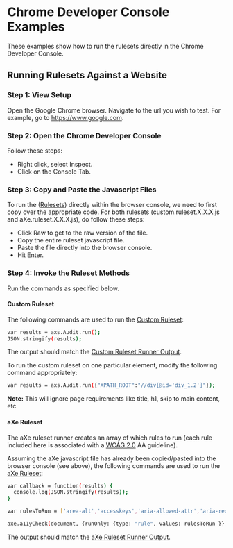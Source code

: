 # Chrome Developer Console Examples
These examples show how to run the rulesets directly in the Chrome Developer Console.

## Running Rulesets Against a Website

### Step 1: View Setup
Open the Google Chrome browser.  Navigate to the url you wish to test.  For example, go to https://www.google.com.

### Step 2: Open the Chrome Developer Console

Follow these steps:

<ul>
<li>Right click, select Inspect.</li>
<li>Click on the Console Tab.</li>
</ul>

### Step 3: Copy and Paste the Javascript Files 

To run the (<a href='../../rulesets'>Rulesets</a>) directly within the browser console, we need to first copy over the appropriate code. For both rulesets (custom.ruleset.X.X.X.js and aXe.ruleset.X.X.X.js), do follow these steps:

<ul>
<li>Click Raw to get to the raw version of the file.</li>
<li>Copy the entire ruleset javascript file.</li>
<li>Paste the file directly into the browser console.</li>
<li>Hit Enter.</li>
</ul>

### Step 4: Invoke the Ruleset Methods

Run the commands as specified below.

#### Custom Ruleset
The following commands are used to run the <a href="rulesets#custom-ruleset">Custom Ruleset</a>:

```sh
var results = axs.Audit.run();
JSON.stringify(results);
```

The output should match the <a href='output/ChromeDeveloperConsole.custom.ruleset.runner.output.txt'>Custom Ruleset Runner Output</a>.

To run the custom ruleset on one particular element, modify the following command appropriately:
```sh
var results = axs.Audit.run({"XPATH_ROOT":"//div[@id='div_1.2']"});
```
<b>Note:</b> This will ignore page requirements like title, h1, skip to main content, etc

#### aXe Ruleset

The aXe ruleset runner creates an array of which rules to run (each rule included here is associated with a <a href='https://www.w3.org/TR/WCAG20/'>WCAG 2.0</a> AA guideline).

Assuming the aXe javascript file has already been copied/pasted into the browser console (see above), the following commands are used to run the <a href="rulesets#axe-ruleset">aXe Ruleset</a>:
```sh
var callback = function(results) {
  console.log(JSON.stringify(results));
}

var rulesToRun = ['area-alt','accesskeys','aria-allowed-attr','aria-required-attr','aria-required-children','aria-required-parent','aria-roles','aria-valid-attr-value','aria-valid-attr','audio-caption','blink','button-name','bypass','checkboxgroup','color-contrast','document-title','duplicate-id','empty-heading','heading-order','href-no-hash','html-lang-valid','image-redundant-alt','input-image-alt','label','layout-table','link-name','marquee','meta-refresh','meta-viewport','meta-viewport-large','object-alt','radiogroup','scopr-attr-valid','server-side-image-map','tabindex','table-duplicate-name','td-headers-attr','th-has-data-cells','valid-lang','video-caption','video-description'];

axe.a11yCheck(document, {runOnly: {type: "rule", values: rulesToRun }}, callback );
```

The output should match the <a href='output/ChromeDeveloperConsole.aXe.ruleset.runner.output.txt'>aXe Ruleset Runner Output</a>.



